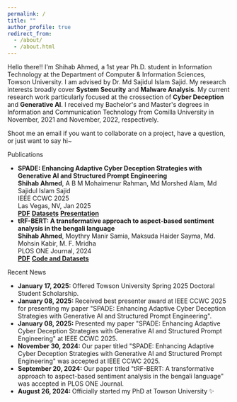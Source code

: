 ```yaml
---
permalink: /
title: ""
author_profile: true
redirect_from: 
  - /about/
  - /about.html
---
```

<head>
<link href="https://cdn.jsdelivr.net/npm/bootstrap@5.0.2/dist/css/bootstrap.min.css" rel="stylesheet" integrity="sha384-EVSTQN3/azprG1Anm3QDgpJLIm9Nao0Yz1ztcQTwFspd3yD65VohhpuuCOmLASjC" crossorigin="anonymous">
</head>

<!--- Hello there!! I'm Shihab Ahmed, a 1st year Ph.D. student in Information Technology at the Department of Computer & Information Sciences, [Towson University](https://www.towson.edu/fcsm/departments/computerinfosci/). I am advised by [Dr. Md Sajidul Islam Sajid](https://sajid36.github.io/). My research interests broadly cover **System Security** and **Malware Analysis**. My current research work particularly focused at the crossection of **Cyber Deception** and **Generative AI**. I received my Bachelor's and Master's degrees in Information and Communication Technology from [Comilla University](http://cou.ac.bd/dpict/department-details) in November, 2021 and November, 2022, respectively.

# Shoot me an email if you want to collaborate on a project, have a question, or just want to say hi~ -->

<div>
<p>Hello there!! I'm Shihab Ahmed, a 1st year Ph.D. student in Information Technology at the <a href="https://www.towson.edu/fcsm/departments/computerinfosci/" style="text-decoration:none">Department of Computer & Information Sciences</a>, <a href="https://www.towson.edu/" style="text-decoration:none">Towson University</a>. I am advised by <a href="https://sajid36.github.io/" style="text-decoration:none">Dr. Md Sajidul Islam Sajid</a>. My research interests broadly cover <b>System Security</b> and <b>Malware Analysis</b>. My current research work particularly focused at the crossection of <b>Cyber Deception</b> and <b>Generative AI</b>. I received my Bachelor's and Master's degrees in Information and Communication Technology from <a href="http://cou.ac.bd/dpict/department-details" style="text-decoration:none">Comilla University</a> in November, 2021 and November, 2022, respectively.</p>

<p>Shoot me an email if you want to collaborate on a project, have a question, or just want to say hi~</p>
</div>

<div class="card">
  <div class="card-header">
    Publications
  </div>
  <div class="card-body">
    <ul>
      <li>
        <strong> SPADE: Enhancing Adaptive Cyber Deception Strategies with Generative AI and Structured Prompt Engineering</strong><br>
        <b>Shihab Ahmed</b>, A B M Mohaimenur Rahman, Md Morshed Alam, Md Sajidul Islam Sajid<br>
        IEEE CCWC 2025<br>
        Las Vegas, NV, Jan 2025<br>
        <a href="https://arxiv.org/pdf/2501.00940" class="btn-sm btn-success text-decoration-none"><strong>PDF</strong></a>
        <a href="https://github.com/sajid36/spade-eval-genai" class="btn-sm btn-danger text-decoration-none"><strong>Datasets</strong></a>
        <a href="#" class="btn-sm btn-info text-decoration-none"><strong>Presentation</strong></a>
      </li>
      <li>
        <strong> tRF-BERT: A transformative approach to aspect-based sentiment analysis in the bengali language</strong><br>
        <b>Shihab Ahmed</b>, Moythry Manir Samia, Maksuda Haider Sayma, Md. Mohsin Kabir, M. F. Mridha<br>
        PLOS ONE Journal, 2024<br>
        <a href="https://journals.plos.org/plosone/article?id=10.1371/journal.pone.0308050" class="btn-sm btn-success text-decoration-none"><strong>PDF</strong></a>
        <a href="#" class="btn-sm btn-danger text-decoration-none"><strong>Code and Datasets</strong></a>
      </li>
    </ul>
  </div>
</div>

<div class="mt-3 card">
  <div class="card-header">
    Recent News
  </div>
  <div class="card-body">
    <ul>
      <li>
        <span><strong>January 17, 2025: </strong></span> Offered Towson University Spring 2025 Doctoral Student Scholarship.
      </li>
      <li>
        <span><strong>January 08, 2025: </strong></span> Received best presenter award at <a href="https://ieee-ccwc.org/" style="text-decoration:none">IEEE CCWC 2025</a> for presenting my paper "SPADE: Enhancing Adaptive Cyber Deception Strategies with Generative AI and Structured Prompt Engineering".
      </li>
      <li>
        <span><strong>January 08, 2025: </strong></span> Presented my paper "SPADE: Enhancing Adaptive Cyber Deception Strategies with Generative AI and Structured Prompt Engineering" at <a href="https://ieee-ccwc.org/" style="text-decoration:none">IEEE CCWC 2025</a>.
      </li>
      <li>
        <span><strong>November 30, 2024: </strong></span> Our paper titled "SPADE: Enhancing Adaptive Cyber Deception Strategies with Generative AI and Structured Prompt Engineering" was accepted at <a href="https://ieee-ccwc.org/" style="text-decoration:none">IEEE CCWC 2025</a>.
      </li>
      <li>
        <span><strong>September 20, 2024: </strong></span> Our paper titled "tRF-BERT: A transformative approach to aspect-based sentiment analysis in the bengali language" was accepted in PLOS ONE Journal.
      </li>
      <li>
        <span><strong>August 26, 2024: </strong></span> Officially started my PhD at Towson University ✨
      </li>
    </ul>
  </div>
</div>
